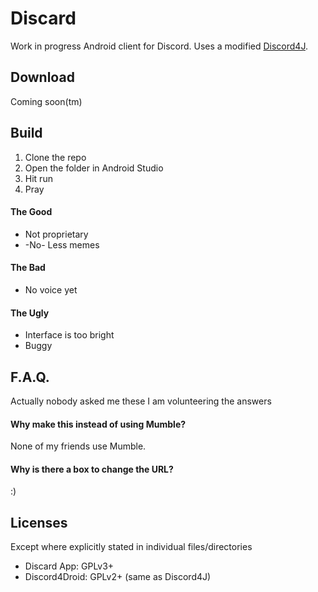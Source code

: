 # Discard
Work in progress Android client for Discord.
Uses a modified [Discord4J](https://github.com/austinv11/Discord4J).

## Download
Coming soon(tm)

## Build
1. Clone the repo
2. Open the folder in Android Studio
3. Hit run
4. Pray

#### The Good
- Not proprietary
- -No- Less memes

#### The Bad
- No voice yet

#### The Ugly
- Interface is too bright
- Buggy

## F.A.Q.
Actually nobody asked me these I am volunteering the answers

#### Why make this instead of using Mumble?
None of my friends use Mumble.

#### Why is there a box to change the URL?
:)

#### 


## Licenses
Except where explicitly stated in individual files/directories
- Discard App: GPLv3+
- Discord4Droid: GPLv2+ (same as Discord4J)

